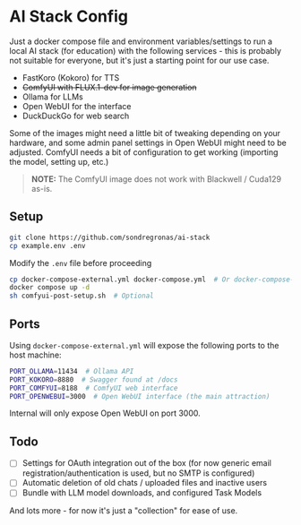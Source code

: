 # AI Stack Config

Just a docker compose file and environment variables/settings to run a local AI stack (for education) with the following
services - this is probably not suitable for everyone, but it's just a starting point for our use case.

- FastKoro (Kokoro) for TTS
- ~~ComfyUI with FLUX.1-dev for image generation~~
- Ollama for LLMs
- Open WebUI for the interface
- DuckDuckGo for web search

Some of the images might need a little bit of tweaking depending on your hardware, and some admin panel settings in Open
WebUI might need to be adjusted. ComfyUI needs a bit of configuration to get working (importing the model, setting up,
etc.)

> **NOTE:** The ComfyUI image does not work with Blackwell / Cuda129 as-is.

## Setup

```bash
git clone https://github.com/sondregronas/ai-stack
cp example.env .env
```

Modify the `.env` file before proceeding

```bash
cp docker-compose-external.yml docker-compose.yml  # Or docker-compose-internal.yml
docker compose up -d
sh comfyui-post-setup.sh  # Optional
```

## Ports

Using `docker-compose-external.yml` will expose the following ports to the host machine:

```bash
PORT_OLLAMA=11434  # Ollama API
PORT_KOKORO=8880  # Swagger found at /docs
PORT_COMFYUI=8188  # ComfyUI web interface
PORT_OPENWEBUI=3000  # Open WebUI interface (the main attraction)
```

Internal will only expose Open WebUI on port 3000.

## Todo

- [ ] Settings for OAuth integration out of the box (for now generic email registration/authentication is used, but no
  SMTP is configured)
- [ ] Automatic deletion of old chats / uploaded files and inactive users
- [ ] Bundle with LLM model downloads, and configured Task Models

And lots more - for now it's just a "collection" for ease of use.